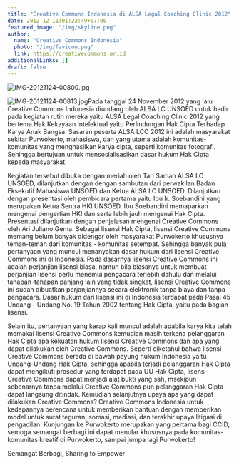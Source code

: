 ```yaml
---
title: "Creative Commons Indonesia di ALSA Legal Coaching Clinic 2012"
date: 2012-12-11T01:23:49+07:00
featured_image: "/img/skyline.png"
author:
  name: "Creative Commons Indonesia"
  photo: "/img/favicon.png"
  link: https://creativecommons.or.id
additionalLinks: []
draft: false
---
```


<img src="../../uploads/IMG-20121124-00800.jpg" alt="IMG-20121124-00800.jpg" alt="Example alt text" class="img-fluid w-sm-50 float-sm-end ms-sm-5 mt-2 mb-4">

<img src="../../uploads/IMG-20121124-00813.jpg" alt="IMG-20121124-00813.jpg" class="img-fluid w-sm-50 float-sm-end ms-sm-5 mt-3 mb-4">Pada tanggal 24 November 2012 yang lalu Creative Commons Indonesia diundang oleh ALSA LC UNSOED untuk hadir pada kegiatan rutin mereka yaitu ALSA Legal Coaching Clinic 2012 yang bertema Hak Kekayaan Intelektual yaitu Perlindungan Hak Cipta Terhadap  Karya Anak Bangsa. Sasaran peserta ALSA LCC 2012 ini adalah masyarakat sekitar Purwokerto, mahasiswa, dan yang utama adalah komunitas-komunitas yang menghasilkan karya cipta, seperti komunitas fotografi. Sehingga bertujuan untuk mensosialisasikan dasar hukum Hak Cipta kepada masyarakat.

Kegiatan tersebut dibuka dengan meriah oleh Tari Saman ALSA LC UNSOED, dilanjutkan dengan dengan sambutan dari perwakilan Badan Eksekutif Mahasiswa UNSOED dan Ketua ALSA LC UNSOED.  Dilanjutkan dengan presentasi oleh pembicara pertama yaitu Ibu Ir. Soebandini yang merupakan Ketua Sentra HKI UNSOED. Ibu Soebandini memaparkan mengenai pengertian HKI dan serta lebih jauh mengenai Hak Cipta. Presentasi dilanjutkan dengan penjelasan mengenai Creative Commons oleh Ari Juliano Gema. Sebagai lisensi Hak Cipta, lisensi Creative Commons memang belum banyak didengar oleh masyarakat Purwokerto khususnya teman-teman dari komunitas - komunitas setempat. Sehingga banyak pula pertanyaan yang muncul menanyakan dasar hukum dari lisensi Creative Commons ini di Indonesia. Pada dasarnya lisensi Creative Commons ini adalah perjanjian lisensi biasa, namun bila biasanya untuk membuat perjanjian lisensi perlu menemui pengacara terlebih dahulu dan melalui tahapan-tahapan panjang lain yang tidak singkat, lisensi Creative Commons ini sudah dibuatkan perjanjiannya secara elektronik tanpa biaya dan tanpa pengacara. Dasar hukum dari lisensi ini di Indonesia terdapat pada Pasal 45 Undang - Undang No. 19 Tahun 2002 tentang Hak Cipta, yaitu pada bagian lisensi.

Selain itu, pertanyaan yang kerap kali muncul adalah apabila karya kita telah memakai lisensi Creative Commons kemudian masih terkena pelanggaran Hak Cipta apa kekuatan hukum lisensi Creative Commons dan apa yang dapat dilakukan oleh Creative Commons. Seperti diketahui bahwa lisensi Creative Commons berada di bawah payung hukum Indonesia yaitu Undang-Undang Hak Cipta, sehingga apabila terjadi pelanggaran Hak Cipta dapat mengikuti prosedur yang terdapat pada UU Hak Cipta, lisensi Creative Commons dapat menjadi alat bukti yang sah, msekipun sebenarnya tanpa melalui Creative Commons pun pelanggaran Hak Cipta dapat langsung ditindak. Kemudian selanjutnya upaya apa yang dapat dilakukan Creative Commons?  Creative Commons Indonesia untuk kedepannya berencana untuk memberikan bantuan dengan memberikan model untuk surat teguran, somasi, mediasi, dan terakhir upaya litigasi di pengadilan. Kunjungan ke Purwokerto merupakan yang pertama bagi CCID, semoga semangat berbagi ini dapat menular khususnya pada komunitas-komunitas kreatif di Purwokerto, sampai jumpa lagi Purwokerto!

Semangat Berbagi, Sharing to Empower